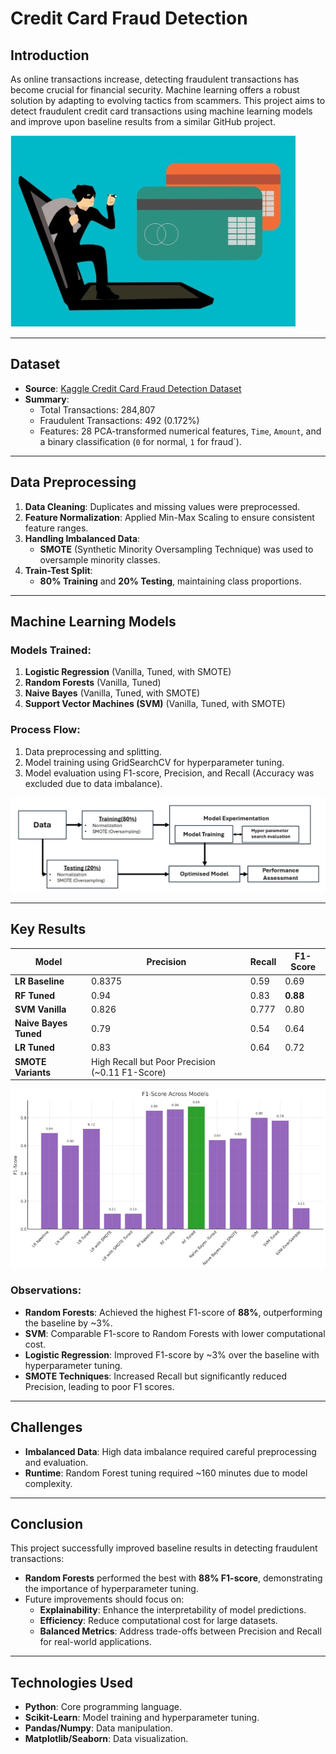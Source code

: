 # Credit Card Fraud Detection

## **Introduction**
As online transactions increase, detecting fraudulent transactions has become crucial for financial security. Machine learning offers a robust solution by adapting to evolving tactics from scammers. This project aims to detect fraudulent credit card transactions using machine learning models and improve upon baseline results from a similar GitHub project.

![Credit Card Fraud Detection](./Pictures/creditcard_fraud.jpg)

---

## **Dataset**
- **Source**: [Kaggle Credit Card Fraud Detection Dataset](https://www.kaggle.com/datasets/mlg-ulb/creditcardfraud)
- **Summary**:
  - Total Transactions: 284,807
  - Fraudulent Transactions: 492 (0.172%)
  - Features: 28 PCA-transformed numerical features, `Time`, `Amount`, and a binary classification (`0` for normal, `1` for fraud`).

---

## **Data Preprocessing**
1. **Data Cleaning**: Duplicates and missing values were preprocessed.
2. **Feature Normalization**: Applied Min-Max Scaling to ensure consistent feature ranges.
3. **Handling Imbalanced Data**: 
   - **SMOTE** (Synthetic Minority Oversampling Technique) was used to oversample minority classes.
4. **Train-Test Split**: 
   - **80% Training** and **20% Testing**, maintaining class proportions.

---

## **Machine Learning Models**
### Models Trained:
1. **Logistic Regression** (Vanilla, Tuned, with SMOTE)
2. **Random Forests** (Vanilla, Tuned)
3. **Naive Bayes** (Vanilla, Tuned, with SMOTE)
4. **Support Vector Machines (SVM)** (Vanilla, Tuned, with SMOTE)

### Process Flow:
1. Data preprocessing and splitting.
2. Model training using GridSearchCV for hyperparameter tuning.
3. Model evaluation using F1-score, Precision, and Recall (Accuracy was excluded due to data imbalance).


![F1-Score Across Models](./Pictures/process_flow.png)


---

## **Key Results**
| Model                  | Precision | Recall | F1-Score |
|------------------------|-----------|--------|----------|
| **LR Baseline**        | 0.8375    | 0.59   | 0.69     |
| **RF Tuned**           | 0.94      | 0.83   | **0.88** |
| **SVM Vanilla**        | 0.826     | 0.777  | 0.80     |
| **Naive Bayes Tuned**  | 0.79      | 0.54   | 0.64     |
| **LR Tuned**           | 0.83      | 0.64   | 0.72     |
| **SMOTE Variants**     | High Recall but Poor Precision (~0.11 F1-Score) |

![F1-Score Across Models](./Pictures/f1_score_creditcard.png)

### Observations:
- **Random Forests**: Achieved the highest F1-score of **88%**, outperforming the baseline by ~3%.
- **SVM**: Comparable F1-score to Random Forests with lower computational cost.
- **Logistic Regression**: Improved F1-score by ~3% over the baseline with hyperparameter tuning.
- **SMOTE Techniques**: Increased Recall but significantly reduced Precision, leading to poor F1 scores.

---

## **Challenges**
- **Imbalanced Data**: High data imbalance required careful preprocessing and evaluation.
- **Runtime**: Random Forest tuning required ~160 minutes due to model complexity.

---

## **Conclusion**
This project successfully improved baseline results in detecting fraudulent transactions:
- **Random Forests** performed the best with **88% F1-score**, demonstrating the importance of hyperparameter tuning.
- Future improvements should focus on:
  - **Explainability**: Enhance the interpretability of model predictions.
  - **Efficiency**: Reduce computational cost for large datasets.
  - **Balanced Metrics**: Address trade-offs between Precision and Recall for real-world applications.

---

## **Technologies Used**
- **Python**: Core programming language.
- **Scikit-Learn**: Model training and hyperparameter tuning.
- **Pandas/Numpy**: Data manipulation.
- **Matplotlib/Seaborn**: Data visualization.

